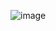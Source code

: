 ​![image](https://github.com/Jiyarathore/Leetcode/assets/96529109/7ff781e5-d7d8-47ea-9f09-aca1276f451f)

